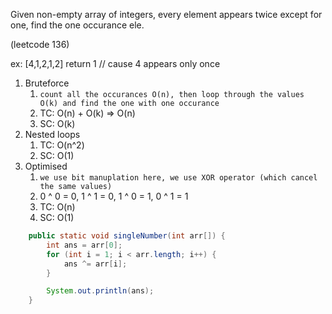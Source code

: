 Given non-empty array of integers, every element appears twice except for one, find the one occurance ele.

(leetcode 136)

ex: [4,1,2,1,2] return 1 // cause 4 appears only once

1. Bruteforce
   1. `count all the occurances O(n), then loop through the values O(k) and find the one with one occurance`
   2. TC: O(n) + O(k) => O(n)
   3. SC: O(k)
2. Nested loops
   1. TC: O(n^2)
   2. SC: O(1)
3. Optimised
   1. `we use bit manuplation here, we use XOR operator (which cancel the same values)`
   2. 0 ^ 0 = 0, 1 ^ 1 = 0, 1 ^ 0 = 1, 0 ^ 1 = 1
   3. TC: O(n)
   4. SC: O(1)
```java
    public static void singleNumber(int arr[]) {
        int ans = arr[0];
        for (int i = 1; i < arr.length; i++) {
            ans ^= arr[i];
        }

        System.out.println(ans);
    }
```